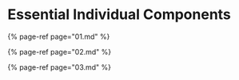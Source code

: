 # Essential Individual Components

{% page-ref page="01.md" %}

{% page-ref page="02.md" %}

{% page-ref page="03.md" %}

